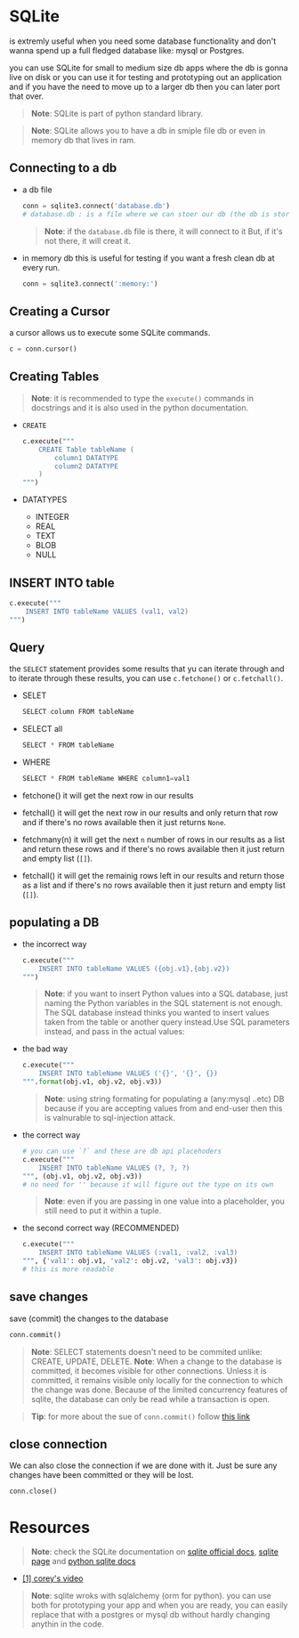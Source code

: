 # SQLite

is extremly useful when you need some database functionality and don't wanna spend up a full fledged database like: mysql or Postgres.

you can use SQLite for small to medium size db apps where the db is gonna live on disk or you can use it for testing and prototyping out an application and if you have the need to move up to a larger db then you can later port that over.

> **Note**: SQLite is part of python standard library.

> **Note**: SQLite allows you to have a db in smiple file db or even in memory db that lives in ram.

## Connecting to a db

- a db file

    ```python
    conn = sqlite3.connect('database.db')
    # database.db : is a file where we can stoer our db (the db is stored as a tree)
    ```

    > **Note**: if the `database.db` file is there, it will connect to it But, if it's not there, it will creat it.

- in memory db
    this is useful for testing if you want a fresh clean db at every run.

    ```python
    conn = sqlite3.connect(':memory:')
    ```

## Creating a Cursor

a cursor allows us to execute some SQLite commands.

```python
c = conn.cursor()
```

## Creating Tables

> **Note**: it is recommended to type the `execute()` commands in docstrings and it is also used in the python documentation.

- `CREATE`

    ```python
    c.execute("""
        CREATE Table tableName (
            column1 DATATYPE
            column2 DATATYPE
        )
    """)
    ```

- DATATYPES

  - INTEGER
  - REAL
  - TEXT
  - BLOB
  - NULL

## INSERT INTO table

```python
c.execute("""
    INSERT INTO tableName VALUES (val1, val2)
""")
```

## Query

the `SELECT` statement provides some results that yu can iterate through and to iterate through these results, you can use  `c.fetchone()` or `c.fetchall()`.

- SELET

    ```python
    SELECT column FROM tableName
    ```

- SELECT all

    ```python
    SELECT * FROM tableName
    ```

- WHERE

    ```python
    SELECT * FROM tableName WHERE column1=val1
    ```

- fetchone()
    it will get the next row in our results

- fetchall()
    it will get the next row in our results and only return that row and if there's no rows available then it just returns `None`.

- fetchmany(n)
    it will get the next `n` number of rows in our results as a list and return these rows and if there's no rows available then it just return and empty list (`[]`).

- fetchall()
    it will get the remainig rows left in our results and return those as a list and if there's no rows available then it just return and empty list (`[]`).

## populating a DB

- the incorrect way

    ```python
    c.execute("""
        INSERT INTO tableName VALUES ({obj.v1},{obj.v2})
    """)
    ```

    > **Note**: if you want to insert Python values into a SQL database, just naming the Python variables in the SQL statement is not enough. The SQL database instead thinks you wanted to insert values taken from the table or another query instead.Use SQL parameters instead, and pass in the actual values:

- the bad way

    ```python
    c.execute("""
        INSERT INTO tableName VALUES ('{}', '{}', {})
    """.format(obj.v1, obj.v2, obj.v3))
    ```

    > **Note**: using string formating for populating a (any:mysql ..etc) DB because if you are accepting values from and end-user then this is valnurable to sql-injection attack.

- the correct way

    ```python
    # you can use `?` and these are db api placehoders
    c.execute("""
        INSERT INTO tableName VALUES (?, ?, ?)
    """, (obj.v1, obj.v2, obj.v3))
    # no need for '' because it will figure out the type on its own
    ```

    > **Note**: even if you are passing in one value into a placeholder, you still need to put it within a tuple.

- the second correct way (RECOMMENDED)

    ```python
    c.execute("""
        INSERT INTO tableName VALUES (:val1, :val2, :val3)
    """, {'val1': obj.v1, 'val2': obj.v2, 'val3': obj.v3})
    # this is more readable
    ```

## save changes

save (commit) the changes  to the database

```python
conn.commit()
```

> **Note**: SELECT statements doesn't need to be commited unlike: CREATE, UPDATE, DELETE.
> **Note**: When a change to the database is committed, it becomes visible for other connections. Unless it is committed, it remains visible only locally for the connection to which the change was done. Because of the limited concurrency features of sqlite, the database can only be read while a transaction is open.

> **Tip**: for more about the sue of `conn.commit()` follow [this link](https://stackoverflow.com/questions/36243538/python-sqlite3-how-often-do-i-have-to-commit)

## close connection

We can also close the connection if we are done with it. Just be sure any changes have been committed or they will be lost.

```python
conn.close()
```

# Resources

> **Note**: check the SQLite documentation on [sqlite official docs](https://sqlite.org/docs.html), [sqlite page](https://sqlite.org/lang.html) and [python sqlite docs](https://docs.python.org/2/library/sqlite3.html)

- [[1] corey's video](https://www.youtube.com/watch?v=pd-0G0MigUA&list=PL-osiE80TeTt2d9bfVyTiXJA-UTHn6WwU&index=51&ab_channel=CoreySchafer)

> **Note**: sqlite wroks with sqlalchemy (orm for python). you can use both for prototyping your app and when you are ready, you can easily replace that with a postgres or mysql db without hardly changing anythin in the code.